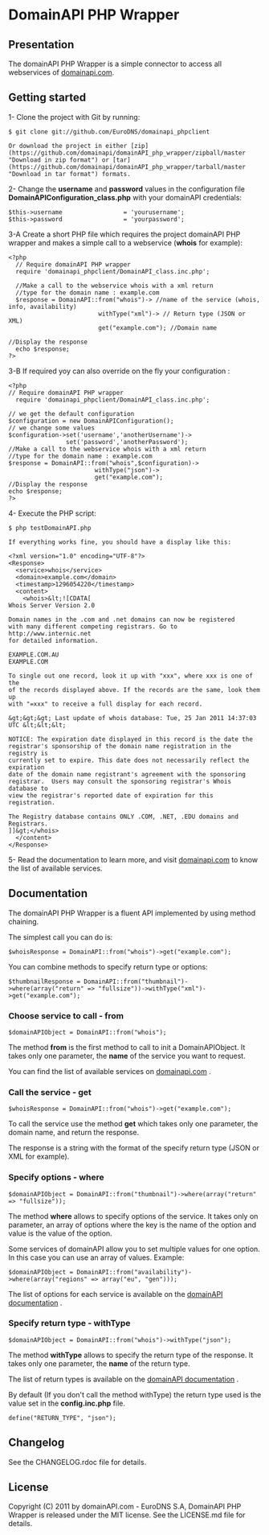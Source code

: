 # DomainAPI PHP Wrapper #

## Presentation ##

The domainAPI PHP Wrapper is a simple connector to access all webservices of [domainapi.com](http://domainapi.com "domainapi.com").

## Getting started ##

1- Clone the project with Git by running:

    $ git clone git://github.com/EuroDNS/domainapi_phpclient

    Or download the project in either [zip](https://github.com/domainapi/domainAPI_php_wrapper/zipball/master "Download in zip format") or [tar](https://github.com/domainapi/domainAPI_php_wrapper/tarball/master "Download in tar format") formats.

2- Change the **username** and **password** values in the configuration file **DomainAPIConfiguration_class.php** with your domainAPI credentials:

    $this->username					= 'yourusername';
	$this->password					= 'yourpassword';

3-A Create a short PHP file which requires the project domainAPI PHP wrapper and makes a simple call to a webservice (**whois** for example):

    <?php
      // Require domainAPI PHP wrapper
      require 'domainapi_phpclient/DomainAPI_class.inc.php';

      //Make a call to the webservice whois with a xml return
      //type for the domain name : example.com
      $response = DomainAPI::from("whois")-> //name of the service (whois, info, availability)
                             withType("xml")-> // Return type (JSON or XML)
                             get("example.com"); //Domain name

    //Display the response
      echo $response;
    ?>

3-B If required yoy can also override on the fly your configuration :

    <?php
	// Require domainAPI PHP wrapper
      require 'domainapi_phpclient/DomainAPI_class.inc.php';

    // we get the default configuration
	$configuration = new DomainAPIConfiguration();
	// we change some values
	$configuration->set('username','anotherUsername')->
					set('password','anotherPassword');
	//Make a call to the webservice whois with a xml return
	//type for the domain name : example.com
	$response = DomainAPI::from("whois",$configuration)->
							withType("json")->
							get("example.com");
	//Display the response
	echo $response;
	?>

4- Execute the PHP script:

    $ php testDomainAPI.php

    If everything works fine, you should have a display like this:

    <?xml version="1.0" encoding="UTF-8"?>
    <Response>
      <service>whois</service>
      <domain>example.com</domain>
      <timestamp>1296054220</timestamp>
      <content>
        <whois>&lt;![CDATA[
    Whois Server Version 2.0

    Domain names in the .com and .net domains can now be registered
    with many different competing registrars. Go to http://www.internic.net
    for detailed information.

    EXAMPLE.COM.AU
    EXAMPLE.COM

    To single out one record, look it up with "xxx", where xxx is one of the
    of the records displayed above. If the records are the same, look them up
    with "=xxx" to receive a full display for each record.

    &gt;&gt;&gt; Last update of whois database: Tue, 25 Jan 2011 14:37:03 UTC &lt;&lt;&lt;

    NOTICE: The expiration date displayed in this record is the date the
    registrar's sponsorship of the domain name registration in the registry is
    currently set to expire. This date does not necessarily reflect the expiration
    date of the domain name registrant's agreement with the sponsoring
    registrar.  Users may consult the sponsoring registrar's Whois database to
    view the registrar's reported date of expiration for this registration.

    The Registry database contains ONLY .COM, .NET, .EDU domains and
    Registrars.
    ]]&gt;</whois>
      </content>
    </Response>

5- Read the documentation to learn more, and visit [domainapi.com](http://domainapi.com "domainapi.com") to know the list of available services.

## Documentation ##

The domainAPI PHP Wrapper is a fluent API implemented by using method chaining.

The simplest call you can do is:

    $whoisResponse = DomainAPI::from("whois")->get("example.com");

You can combine methods to specify return type or options:

    $thumbnailResponse = DomainAPI::from("thumbnail")->where(array("return" => "fullsize"))->withType("xml")->get("example.com");

### Choose service to call - from ###

    $domainAPIObject = DomainAPI::from("whois");

The method **from** is the first method to call to init a DomainAPIObject. It takes only one parameter, the **name** of the service you want to request.

You can find the list of available services on [domainapi.com](http://domainapi.com "domainapi.com") .

### Call the service - get ###

    $whoisResponse = DomainAPI::from("whois")->get("example.com");

To call the service use the method **get** which takes only one parameter, the domain name, and return the response.

The response is a string with the format of the specify return type (JSON or XML for example).

### Specify options - where ###

    $domainAPIObject = DomainAPI::from("thumbnail")->where(array("return" => "fullsize"));

The method **where** allows to specify options of the service. It takes only on parameter, an array of options where the key is the name of the option and value is the value of the option.

Some services of domainAPI allow you to set multiple values for one option. In this case you can use an array of values. Example:

    $domainAPIObject = DomainAPI::from("availability")->where(array("regions" => array("eu", "gen")));

The list of options for each service is available on the [domainAPI documentation](http://domainapi.com/documentation.html "domainAPI documentation") .

### Specify return type - withType ###

    $domainAPIObject = DomainAPI::from("whois")->withType("json");

The method **withType** allows to specify the return type of the response. It takes only one parameter, the **name** of the return type.

The list of return types is available on the [domainAPI documentation](http://domainapi.com/documentation.html "domainAPI documentation") .

By default (If you don't call the method withType) the return type used is the value set in the **config.inc.php** file.

    define("RETURN_TYPE", "json");

## Changelog ##

See the CHANGELOG.rdoc file for details.

## License ##

Copyright (C) 2011 by domainAPI.com - EuroDNS S.A, DomainAPI PHP Wrapper is released under the MIT license.
See the LICENSE.md file for details.
